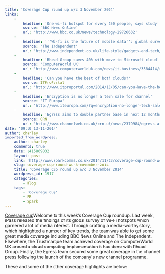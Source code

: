 ```yaml
---
title: 'Coverage Cup round up w/c 3 November 2014'
links:
    -
        headline: 'One wi-fi hotspot for every 150 people, says study'
        source: 'BBC News Online'
        url: 'http://www.bbc.co.uk/news/technology-29726632'
    -
        headline: '''Wi-fi is the future of mobile data'': global survey shows one internet hotspot for every 150 people'
        source: 'The Independent'
        url: 'http://www.independent.co.uk/life-style/gadgets-and-tech/wifi-is-the-future-of-mobile-data-global-survey-shows-one-internet-hotspot-for-every-150-people-9835319.html'
    -
        headline: 'Rhead Group saves 40% with move to Microsoft cloud'
        source: 'ComputerWorld UK'
        url: 'http://www.computerworlduk.com/news/it-business/3584414/rhead-group-saves-40-with-move-microsoft-cloud/?olo=rss'
    -
        headline: 'Can you have the best of both clouds?'
        source: ITProPortal
        url: 'http://www.itproportal.com/2014/11/05/can-you-have-the-best-of-both-clouds/'
    -
        headline: 'Encryption is no longer a tech sale for channel'
        source: 'IT Europa'
        url: 'http://www.iteuropa.com/?q=encryption-no-longer-tech-sale-channel'
    -
        headline: 'Egress aims to double partner base in next 12 months'
        source: CRN
        url: 'http://www.channelweb.co.uk/crn-uk/news/2379984/egress-aims-to-double-partner-base-in-next-12-months'
date: '09:10 13-11-2014'
author: charley
imported_from_wordpress:
    author: charley
    comments: true
    date: 1415869832
    layout: post
    link: 'http://www.sparkcomms.co.uk/2014/11/13/coverage-cup-round-wc-3-november-2014/'
    slug: coverage-cup-round-wc-3-november-2014
    title: 'Coverage Cup round up w/c 3 November 2014'
    wordpress_id: 1917
    categories:
        - Blog
    tags:
        - 'Coverage Cup'
        - PR
        - Spark
---
```


[Coverage cup](Coverage-cup-167x300.jpg)Welcome to this week’s Coverage Cup roundup. Last week, iPass released the findings of its global survey of Wi-Fi hotspots which garnered a lot of media interest. Through crafting a media-worthy story, which highlighted a number of key trends, the team was able to get some great media coverage including BBC News Online and The Independent. Elsewhere, the Trustmarque team achieved coverage on ComputerWorld UK around a cloud computing implementation it had done with Rhead Group. Finally, the Egress team secured some great coverage in the channel press following the launch of the company's new channel programme.

These and some of the other coverage highlights are below:

